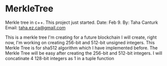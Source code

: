 # MerkleTree
Merkle tree in c++. This project just started. Date: Feb 9.
By: Taha Canturk
Email: taha.ez.ca@gmail.com

This is a merkle tree I'm creating for a future blockchain I will create, right now, I'm working on creating 256-bit and 512-bit unsigned integers. This Merkle Tree is for sha512 algorithm which I have implemented before. The Merkle Tree will be easy after creating the 256-bit and 512-bit integers. I will concatinate 4 128-bit integers as 1 in a tuple function
